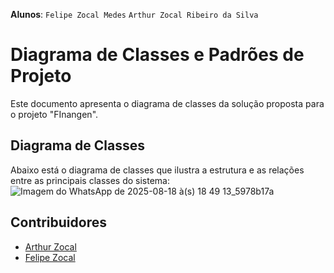 **Alunos**: `Felipe Zocal Medes` `Arthur Zocal Ribeiro da Silva`

# Diagrama de Classes e Padrões de Projeto

Este documento apresenta o diagrama de classes da solução proposta para o projeto "FInangen".

## Diagrama de Classes

Abaixo está o diagrama de classes que ilustra a estrutura e as relações entre as principais classes do sistema:
![Imagem do WhatsApp de 2025-08-18 à(s) 18 49 13_5978b17a](https://github.com/user-attachments/assets/180de705-e8d8-4ca7-b8f5-57bedd6ded1c)
##
## Contribuidores 
* [Arthur Zocal](https://github.com/Arthur-Zocal)
* [Felipe Zocal](https://github.com/FelipeZocal)


